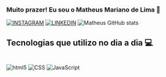 ### Muito prazer! Eu sou o Matheus Mariano de Lima 👋

[![INSTAGRAM](https://img.shields.io/badge/Instagram-E4405F?style=for-the-badge&logo=instagram&logoColor=white)](https://instagram.com/devtheus)
[![LINKEDIN](https://img.shields.io/badge/LinkedIn-0077B5?style=for-the-badge&logo=linkedin&logoColor=white)](https://www.linkedin.com/in/matheus-mariano-de-lima-8b11b2237/)
![Matheus GitHub stats](https://github-readme-stats.vercel.app/api?username=devtheus03&show_icons=true&theme=dracula)


## Tecnologias que utilizo no dia a dia 💻

<div style="display: inline_block"><br/>
<img align="center" alt="html5" src="https://img.shields.io/badge/HTML5-E34F26?style=for-the-badge&logo=html5&logoColor=white">
<img align="center" alt="CSS" src="https://img.shields.io/badge/CSS-239120?&style=for-the-badge&logo=css3&logoColor=white">
<img align="center" alt="JavaScript" src="https://img.shields.io/badge/JavaScript-F7DF1E?style=for-the-badge&logo=javascriptlogoColor=black">
</div>
